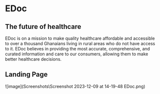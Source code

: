 # EDoc

## The future of healthcare

EDoc is on a mission to make quality healthcare affordable and accessible to over a thousand Ghanaians living in rural areas who do not have access to it. EDoc believes in providing the most accurate, comprehensive, and curated information and care to our consumers, allowing them to make better healthcare decisions.

## Landing Page
![image](Screenshots\Screenshot 2023-12-09 at 14-19-48 EDoc.png)
